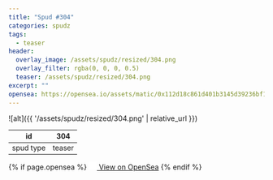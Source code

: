 ```yaml
---
title: "Spud #304"
categories: spudz
tags:
  - teaser
header:
  overlay_image: /assets/spudz/resized/304.png
  overlay_filter: rgba(0, 0, 0, 0.5)
  teaser: /assets/spudz/resized/304.png
excerpt: ""
opensea: https://opensea.io/assets/matic/0x112d18c861d401b3145d39236bf149f01e18beed/304
---
```

![alt]({{ '/assets/spudz/resized/304.png' | relative_url }})

| id | 304 |
|-|-|
| spud type | teaser |

{% if page.opensea %}
<a href="{{page.opensea}}" class="btn btn--info" onclick="window.open(this.href, '_blank'); return false;"><img src="/assets/images/opensea.svg" width="16px"><span>  View on OpenSea</span></a>
{% endif %}
